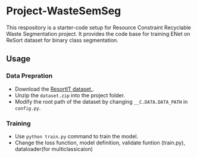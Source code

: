 # Project-WasteSemSeg
This respository is a starter-code setup for Resource Constraint Recyclable Waste Segmentation project. It provides the code base for training ENet on ReSort dataset for binary class segmentation.

## Usage

### Data Prepration
* Download the [ResortIT dataset.](https://drive.google.com/file/d/14ThGc53okYC61AnTXFAofiYYY8PTZYtl/view?usp=share_link).
* Unzip the ```dataset.zip``` into the project folder.
* Modify the root path of the dataset by changing ```__C.DATA.DATA_PATH``` in ```config.py```.

### Training
* Use ```python train.py``` command to train the model. 
* Change the loss function, model definition, validate funtion (train.py), dataloader(for multiclassicaion)

